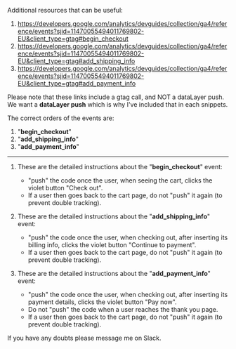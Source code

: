 Additional resources that can be useful: 
1. https://developers.google.com/analytics/devguides/collection/ga4/reference/events?sjid=11470055494011769802-EU&client_type=gtag#begin_checkout
2. https://developers.google.com/analytics/devguides/collection/ga4/reference/events?sjid=11470055494011769802-EU&client_type=gtag#add_shipping_info
3. https://developers.google.com/analytics/devguides/collection/ga4/reference/events?sjid=11470055494011769802-EU&client_type=gtag#add_payment_info

Please note that these links include a gtag call, and NOT a dataLayer push. We want a **dataLayer push** which is why I've included that in each snippets. 

The correct orders of the events are: 
1. "**begin_checkout**"
2. "**add_shipping_info**"
3. "**add_payment_info**"
---------------------------------------------------
1. These are the detailed instructions about the "**begin_checkout**" event:
   - "push" the code once the user, when seeing the cart, clicks the violet button "Check out".
   - If a user then goes back to the cart page, do not "push" it again (to prevent double tracking). 
  
2. These are the detailed instructions about the "**add_shipping_info**" event:
   - "push" the code once the user, when checking out, after inserting its billing info, clicks the violet button "Continue to payment".
   - If a user then goes back to the cart page, do not "push" it again (to prevent double tracking). 

3. These are the detailed instructions about the "**add_payment_info**" event:
   - "push" the code once the user, when checking out, after inserting its payment details, clicks the violet button "Pay now".
   - Do not "push" the code when a user reaches the thank you page. 
   - If a user then goes back to the cart page, do not "push" it again (to prevent double tracking).
  
   
If you have any doubts please message me on Slack. 
